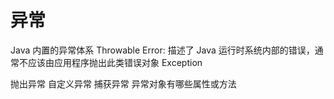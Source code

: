 # 异常



Java 内置的异常体系
Throwable
    Error: 描述了 Java 运行时系统内部的错误，通常不应该由应用程序抛出此类错误对象
    Exception

抛出异常
自定义异常
捕获异常
异常对象有哪些属性或方法
